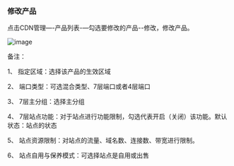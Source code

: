 ### 修改产品

点击CDN管理—-产品列表-—勾选要修改的产品--修改，修改产品。

![image](https://user-images.githubusercontent.com/90588289/135234429-ba0b56da-58a0-496d-acab-3ae211864921.png)

备注：

1、 指定区域：选择该产品的生效区域

2、 端口类型：可选混合类型、7层端口或者4层端口

3、 7层主分组：选择主分组

4、 7层站点功能：对于站点进行功能限制，勾选代表开启（关闭）该功能。默认状态：站点的状态

5、 站点资源限制：对站点的流量、域名数、连接数、带宽进行限制。

6、 站点自用与保养模式：可选择站点是自用或出售
